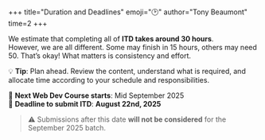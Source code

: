 
+++
title="Duration and Deadlines"
emoji="🕑"
author="Tony Beaumont"
time=2
+++
<!-- 
# Welcome from Tony

# The information you will find here is the information I found useful as a volunteer helping with the Introduction to Digital programme.

### Introduction

# The Introduction to Digital course is known as ITD. You can find an overview of how ITD works here [https://itd.codeyourfuture.io/how-itd-works/](https://itd.codeyourfuture.io/how-itd-works/)

# The role of volunteers is to review submissions by applicants and respond with feedback. The submissions will be found on the Dashboard. See the side menu for the instructions on how to access the dashboard.
-->


We estimate that completing all of **ITD takes around 30 hours**.  
However, we are all different. Some may finish in 15 hours, others may need 50. That’s okay! What matters is consistency and effort.

💡 **Tip**: Plan ahead. Review the content, understand what is required, and allocate time according to your schedule and responsibilities.

📅 **Next Web Dev Course starts**: Mid September 2025  
📌 **Deadline to submit ITD**: **August 22nd, 2025**

> ⚠️ Submissions after this date **will not be considered** for the September 2025 batch.

<br>


